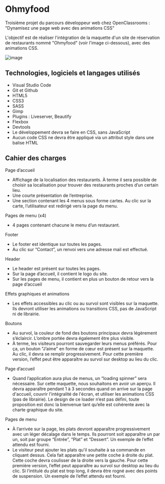 

# Ohmyfood

Troisième projet du parcours développeur web chez OpenClassrooms : "Dynamisez une page web avec des animations CSS"

L'objectif est de réaliser l'intégration de la maquette d'un site de réservation de restaurants nommé "Ohmyfood" (voir l'image ci-dessous), avec des animations CSS.

![image](https://user-images.githubusercontent.com/74596401/112172756-45d88c00-8bf5-11eb-82bd-e7479f576920.png)

## Technologies, logiciels et langages utilisés
- Visual Studio Code
- Git et Github
- HTML5
- CSS3
- SASS
- Gimp
- Plugins : Liveserver, Beautify
- Flexbox
- Devtools
- Le développement devra se faire en CSS, sans JavaScript
- Aucun code CSS ne devra être appliqué via un attribut style dans une balise HTML

## Cahier des charges
Page d’accueil

- Affichage de la localisation des restaurants. À terme il sera possible de choisir sa
localisation pour trouver des restaurants proches d’un certain lieu.
- Une courte présentation de l’entreprise.
- Une section contenant les 4 menus sous forme cartes. Au clic sur la carte,
l’utilisateur est redirigé vers la page du menu.

Pages de menu (x4)

- 4 pages contenant chacune le menu d’un restaurant.

Footer

- Le footer est identique sur toutes les pages.
- Au clic sur “Contact”, un renvoi vers une adresse mail est effectué.

Header

- Le header est présent sur toutes les pages.
- Sur la page d’accueil, il contient le logo du site.
- Sur les pages de menu, il contient en plus un bouton de retour vers la page d’accueil

Effets graphiques et animations

- Les effets accessibles au clic ou au survol sont visibles sur la maquette. Ils devront utiliser
les animations ou transitions CSS, pas de JavaScript ni de librairie.

Boutons

- Au survol, la couleur de fond des boutons principaux devra légèrement s’éclaircir.
L’ombre portée devra également être plus visible.
- À terme, les visiteurs pourront sauvegarder leurs menus préférés. Pour ça, un
bouton "J’aime" en forme de cœur est présent sur la maquette. Au clic, il devra se
remplir progressivement. Pour cette première version, l’effet peut être apparaître au
survol sur desktop au lieu du clic.

Page d’accueil

- Quand l’application aura plus de menus, un “loading spinner” sera nécessaire. Sur
cette maquette, nous souhaitons en avoir un aperçu. Il devra apparaître pendant 1 à
3 secondes quand on arrive sur la page d'accueil, couvrir l'intégralité de l'écran, et
utiliser les animations CSS (pas de librairie). Le design de ce loader n’est pas défini,
toute proposition est donc la bienvenue tant qu’elle est cohérente avec la charte
graphique du site.

Pages de menu

- À l’arrivée sur la page, les plats devront apparaître progressivement avec un léger
décalage dans le temps. Ils pourront soit apparaître un par un, soit par groupe
“Entrée”, “Plat” et “Dessert”. Un exemple de l’effet attendu est fourni.
- Le visiteur peut ajouter les plats qu'il souhaite à sa commande en cliquant dessus.
Cela fait apparaître une petite coche à droite du plat. Cette coche devra coulisser de
la droite vers la gauche. Pour cette première version, l’effet peut apparaître au survol
sur desktop au lieu du clic. Si l’intitulé du plat est trop long, il devra être rogné avec
des points de suspension. Un exemple de l’effet attendu est fourni.
